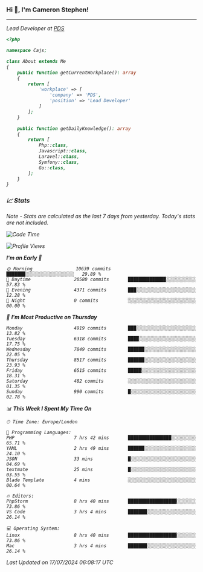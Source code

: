 ### Hi 👋, I'm Cameron Stephen!
<hr>
<p><em>Lead Developer at <a href="https://prindatasolutions.co.uk">PDS</a></p>


```php
<?php

namespace Cajs;

class About extends Me
{
    public function getCurrentWorkplace(): array
    {
        return [
            'workplace' => [
                'company' => 'PDS',
                'position' => 'Lead Developer'
            ]
        ];
    }

    public function getDailyKnowledge(): array
    {
        return [
            Php::class,
            Javascript::class,
            Laravel::class,
            Symfony::class,
            Go::class,
        ];
    }
}
```

### 📈 Stats
<p><em>Note - Stats are calculated as the last 7 days from yesterday. Today's stats are not included.</em></p>


<!--START_SECTION:waka-->
![Code Time](http://img.shields.io/badge/Code%20Time-3%2C879%20hrs%2033%20mins-blue)

![Profile Views](http://img.shields.io/badge/Profile%20Views-0-blue)

**I'm an Early 🐤** 

```text
🌞 Morning                10639 commits       ███████░░░░░░░░░░░░░░░░░░   29.89 % 
🌆 Daytime                20580 commits       ██████████████░░░░░░░░░░░   57.83 % 
🌃 Evening                4371 commits        ███░░░░░░░░░░░░░░░░░░░░░░   12.28 % 
🌙 Night                  0 commits           ░░░░░░░░░░░░░░░░░░░░░░░░░   00.00 % 
```
📅 **I'm Most Productive on Thursday** 

```text
Monday                   4919 commits        ███░░░░░░░░░░░░░░░░░░░░░░   13.82 % 
Tuesday                  6318 commits        ████░░░░░░░░░░░░░░░░░░░░░   17.75 % 
Wednesday                7849 commits        ██████░░░░░░░░░░░░░░░░░░░   22.05 % 
Thursday                 8517 commits        ██████░░░░░░░░░░░░░░░░░░░   23.93 % 
Friday                   6515 commits        █████░░░░░░░░░░░░░░░░░░░░   18.31 % 
Saturday                 482 commits         ░░░░░░░░░░░░░░░░░░░░░░░░░   01.35 % 
Sunday                   990 commits         █░░░░░░░░░░░░░░░░░░░░░░░░   02.78 % 
```


📊 **This Week I Spent My Time On** 

```text
🕑︎ Time Zone: Europe/London

💬 Programming Languages: 
PHP                      7 hrs 42 mins       ████████████████░░░░░░░░░   65.71 % 
YAML                     2 hrs 49 mins       ██████░░░░░░░░░░░░░░░░░░░   24.10 % 
JSON                     33 mins             █░░░░░░░░░░░░░░░░░░░░░░░░   04.69 % 
textmate                 25 mins             █░░░░░░░░░░░░░░░░░░░░░░░░   03.55 % 
Blade Template           4 mins              ░░░░░░░░░░░░░░░░░░░░░░░░░   00.64 % 

🔥 Editors: 
PhpStorm                 8 hrs 40 mins       ██████████████████░░░░░░░   73.86 % 
VS Code                  3 hrs 4 mins        ███████░░░░░░░░░░░░░░░░░░   26.14 % 

💻 Operating System: 
Linux                    8 hrs 40 mins       ██████████████████░░░░░░░   73.86 % 
Mac                      3 hrs 4 mins        ███████░░░░░░░░░░░░░░░░░░   26.14 % 
```


 Last Updated on 17/07/2024 06:08:17 UTC
<!--END_SECTION:waka-->
